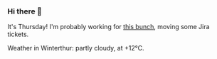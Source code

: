 ### Hi there :wave:

It's Thursday! I'm probably working for [this bunch](https://github.com/kohofinancial), moving some Jira tickets.

Weather in Winterthur: partly cloudy, at +12°C.
